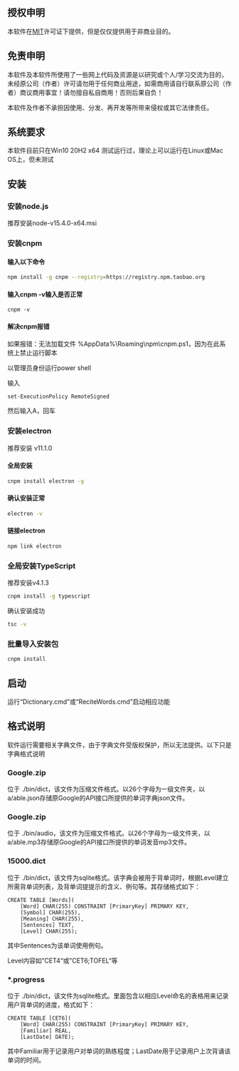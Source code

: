 



## 授权申明

本软件在[MIT](https://mths.be/mit)许可证下提供，但是仅仅提供用于非商业目的。

## 免责申明

本软件及本软件所使用了一些网上代码及资源是以研究或个人/学习交流为目的，未经原公司（作者）许可请勿用于任何商业用途，如需商用请自行联系原公司（作者）商议商用事宜！请勿擅自私自商用！否则后果自负！

本软件及作者不承担因使用、分发、再开发等所带来侵权或其它法律责任。

## 系统要求

本软件目前只在Win10 20H2 x64 测试运行过，理论上可以运行在Linux或Mac OS上，但未测试

## 安装

### 安装node.js

推荐安装node-v15.4.0-x64.msi

### 安装cnpm

#### 输入以下命令

```bash
npm install -g cnpm --registry=https://registry.npm.taobao.org
```
#### 输入cnpm -v输入是否正常

```bath
cnpm -v
```

#### 解决cnpm报错

如果报错：无法加载文件 %AppData%\Roaming\npm\cnpm.ps1，因为在此系统上禁止运行脚本

以管理员身份运行power shell

输入

```bash
set-ExecutionPolicy RemoteSigned
```

然后输入A，回车

### 安装electron

推荐安装 v11.1.0

#### 全局安装

```bash
cnpm install electron -g
```

#### 确认安装正常

```bash
electron -v
```

#### 链接electron

```bash
npm link electron
```

### 全局安装TypeScript

推荐安装v4.1.3

```bash
cnpm install -g typescript
```

确认安装成功

```bash
tsc -v
```

### 批量导入安装包

```bash
cnpm install
```

## 启动

运行“Dictionary.cmd”或“ReciteWords.cmd”启动相应功能

## 格式说明

软件运行需要相关字典文件，由于字典文件受版权保护，所以无法提供。以下只是字典格式说明

### Google.zip

位于 ./bin/dict，该文件为压缩文件格式。以26个字母为一级文件夹，以a/able.json存储原Google的API接口所提供的单词字典json文件。

### Google.zip

位于 ./bin/audio，该文件为压缩文件格式。以26个字母为一级文件夹，以a/able.mp3存储原Google的API接口所提供的单词发音mp3文件。

### 15000.dict

位于 ./bin/dict，该文件为sqlite格式。该字典会被用于背单词时，根据Level建立所需背单词列表，及背单词提提示的含义、例句等。其存储格式如下：

```sqlite
CREATE TABLE [Words](
    [Word] CHAR(255) CONSTRAINT [PrimaryKey] PRIMARY KEY, 
    [Symbol] CHAR(255), 
    [Meaning] CHAR(255), 
    [Sentences] TEXT, 
    [Level] CHAR(255);
```

其中Sentences为该单词使用例句。

Level内容如”CET4“或”CET6;TOFEL“等

### *.progress

位于 ./bin/dict，该文件为sqlite格式。里面包含以相应Level命名的表格用来记录用户背单词的进度，格式如下：

```sqlite
CREATE TABLE [CET6](
    [Word] CHAR(255) CONSTRAINT [PrimaryKey] PRIMARY KEY, 
    [Familiar] REAL, 
    [LastDate] DATE);
```

其中Familiar用于记录用户对单词的熟练程度；LastDate用于记录用户上次背诵该单词的时间。